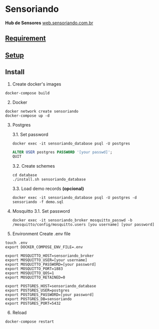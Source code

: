 # Sensoriando
**Hub de Sensores**
[web.sensoriando.com.br](http://web.sensoriando.com.br)

## [Requirement](doc/requirement.md)

## [Setup](doc/setup.md)

## Install

1. Create docker's images
```console
docker-compose build
```

2. Docker
```console
docker network create sensoriando
docker-compose up -d
```

3. Postgres

    3.1. Set password 
    ```console 
    docker exec -it sensoriando_database psql -U postgres
    ```

    ```SQL
    ALTER USER postgres PASSWORD '[your passwd]';
    QUIT
    ```

    3.2. Create schemes
    ```console
    cd database
    ./install.sh sensoriando_database
    ```

    3.3. Load demo records **(opcional)**
    ```console
    docker exec -it sensoriando_database psql -U postgres -d sensoriando -f demo.sql
    ```

4. Mosquitto
    3.1. Set password 
    ```console 
    docker exec -it sensoriando_broker mosquitto_passwd -b /mosquitto/config/mosquitto.users [you username] [your password]
    ```

5. Environment
Create .env file

```console
touch .env
export DOCKER_COMPOSE_ENV_FILE=.env
```

```console
export MOSQUITTO_HOST=sensoriando_broker
export MOSQUITTO_USER=[your username]
export MOSQUITTO_PASSWORD=[your password]
export MOSQUITTO_PORT=1883
export MOSQUITTO_QOS=1
export MOSQUITTO_RETAINED=0

export POSTGRES_HOST=sensoriando_database
export POSTGRES_USER=postgres
export POSTGRES_PASSWORD=[your password]
export POSTGRES_DB=sensoriando
export POSTGRES_PORT=5432
```

6. Reload
```console
docker-compose restart
```

